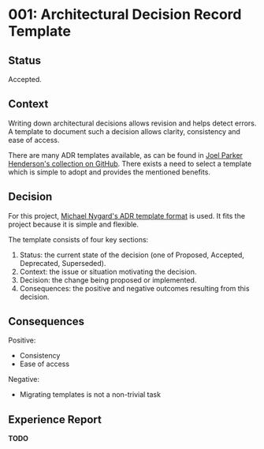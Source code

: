 # 001: Architectural Decision Record Template

## Status

Accepted.

## Context

Writing down architectural decisions allows revision and helps detect errors. A
template to document such a decision allows clarity, consistency and ease of
access.

There are many ADR templates available, as can be found in
[Joel Parker Henderson's collection on GitHub](https://github.com/joelparkerhenderson/architecture-decision-record).
There exists a need to select a template which is simple to adopt and provides
the mentioned benefits.

## Decision

For this project,
[Michael Nygard's ADR template format](https://cognitect.com/blog/2011/11/15/documenting-architecture-decisions)
is used. It fits the project because it is simple and flexible.

The template consists of four key sections:

1. Status: the current state of the decision (one of Proposed, Accepted,
   Deprecated, Superseded).
2. Context: the issue or situation motivating the decision.
3. Decision: the change being proposed or implemented.
4. Consequences: the positive and negative outcomes resulting from this
   decision.

## Consequences

Positive:

- Consistency
- Ease of access

Negative:

- Migrating templates is not a non-trivial task

## Experience Report

**TODO**
